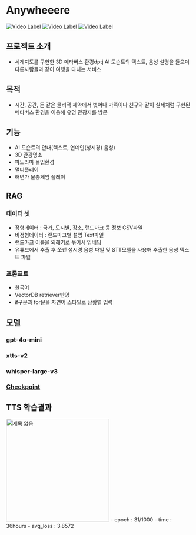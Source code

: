 # Anywheeere
[![Video Label](http://img.youtube.com/vi/GK6W1SRfdPQ/0.jpg)](https://youtu.be/GK6W1SRfdPQ)
[![Video Label](http://img.youtube.com/vi/IXJcxbPJsgg/0.jpg)](https://youtu.be/IXJcxbPJsgg)
[![Video Label](http://img.youtube.com/vi/kq1_X9uVbyc/0.jpg)](https://youtu.be/kq1_X9uVbyc)

## 프로젝트 소개
- 세계지도를 구현한 3D 메타버스 환경dptj  AI 도슨트의 텍스트, 음성 설명을 들으며 다른사람들과 같이 여행을 다니는 서비스 

## 목적
- 시간, 공간, 돈 같은 물리적 제약에서 벗어나 가족이나 친구와 같이 실제처럼 구현된 메타버스 환경을 이용해 유명 관광지를 방문

## 기능
- AI 도슨트의 안내(텍스트, 연예인(성시경) 음성)
- 3D 관광명소
- 파노라마 몰입환경
- 멀티플레이
- 해변가 물총게임 플레이

## RAG
### 데이터 셋
- 정형데이터 : 국가, 도시별, 장소, 랜드마크 등 정보 CSV파일
- 비정형데이터 : 랜드마크별 설명 Text파일
- 랜드마크 이름을 외래키로 묶어서 임베딩
- 유튜브에서 추출 후 쪼갠 성시경 음성 파일 및 STT모델을 사용해 추출한 음성 텍스트 파일

### 프롬프트
- 한국어
- VectorDB retriever반영
- if구문과 for문을 자연어 스타일로 상황별 입력

## 모델 
### gpt-4o-mini
### xtts-v2
### whisper-large-v3
### [Checkpoint](https://drive.google.com/file/d/1HHtytkTBMaO8LEtEK4xNvAgEgjn8vtrs/view?usp=sharing)

## TTS 학습결과
<img width="280" alt="제목 없음" src="https://github.com/user-attachments/assets/5e49061f-5b3a-45a8-9664-0df9f3025f72">
- epoch : 31/1000
- time : 36hours
- avg_loss : 3.8572
